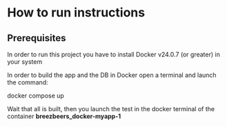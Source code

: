 # How to run instructions
## Prerequisites
In order to run this project you have to install Docker v24.0.7 (or greater) in your system

In order to build the app and the DB in Docker open a terminal and launch the command:

<p>docker compose up</p>

Wait that all is built, then you launch the test in the docker terminal of the container <b>breezbeers_docker-myapp-1<b/>
